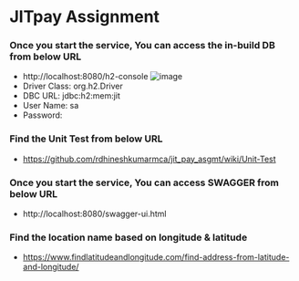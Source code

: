 # JITpay Assignment

### Once you start the service, You can access the in-build DB from below URL 
* http://localhost:8080/h2-console
![image](https://user-images.githubusercontent.com/93537041/194737684-85b4177f-8a5c-47a9-8179-5ebd6f781ac3.png)
* Driver Class: org.h2.Driver
* DBC URL: jdbc:h2:mem:jit
* User Name: sa
* Password: <EMPTY>

### Find the Unit Test from below URL
* https://github.com/rdhineshkumarmca/jit_pay_asgmt/wiki/Unit-Test

### Once you start the service, You can access SWAGGER from below URL
* http://localhost:8080/swagger-ui.html

### Find the location name based on longitude & latitude
* https://www.findlatitudeandlongitude.com/find-address-from-latitude-and-longitude/

